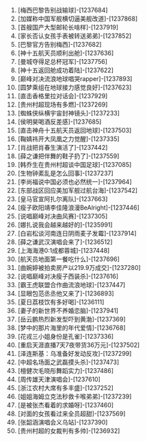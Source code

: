 
1. [梅西巴黎告别战输球]-[1237684]
1. [加媒称中国军舰横切逼美舰改道]-[1237868]
1. [首艘国产大型邮轮长啥样]-[1237919]
1. [家长否认女孩手表被转送弟弟]-[1237852]
1. [巴黎官方告别梅西]-[1237682]
1. [神十五航天员顺利出舱]-[1237636]
1. [曼城夺得足总杯冠军]-[1237756]
1. [神十五返回舱成功着陆]-[1237622]
1. [巅峰对决流浪地球唱哭rapper]-[1237893]
1. [圆梦乘组在地球接力感觉良好]-[1237623]
1. [直击香格里拉对话会]-[1237929]
1. [贵州村超现场有多燃]-[1237269]
1. [蜘蛛侠纵横宇宙封神镜头]-[1237233]
1. [侯明昊喝酒反差感]-[1237685]
1. [直击神舟十五航天员返回地球]-[1237503]
1. [鞠婧祎开大凤凰之力觉醒]-[1237335]
1. [肖战把肖春生演活了]-[1237442]
1. [薛之谦把伴舞的鞋子扔了]-[1237559]
1. [韩乔生在贵州村超谈中国足球]-[1237085]
1. [生物钟紊乱是怎么回事]-[1237237]
1. [李尚福说中国必须也必然统一]-[1237964]
1. [东部战区回应美加军舰过航台海]-[1237542]
1. [皇马官宣阿扎尔离队]-[1237663]
1. [瘦子欧阳靖李佳隆浪漫BeAlright]-[1237446]
1. [说唱巅峰对决曲风赛]-[1237305]
1. [娜扎说我会越来越好的]-[1235991]
1. [白岩松谈河南连日阴雨麦子发霉]-[1237914]
1. [薛之谦武汉演唱会来了]-[1236512]
1. [上海海港0:1成都蓉城]-[1237448]
1. [航天员地面第一餐吃什么]-[1237696]
1. [曲婉婷被拍卖房产以219.9万成交]-[1237280]
1. [说唱巅峰对决瘦子西装杀]-[1237616]
1. [霸王虎联盟合作曲流浪地球]-[1237447]
1. [显眼包范丞丞他又来了]-[1236893]
1. [夏日荔枝饮有多好喝]-[1236111]
1. [妻子的新世界不养婚恋脑]-[1237941]
1. [岳云鹏热烈新发型吓到黄渤]-[1237369]
1. [梦中的那片海里的年代爱情]-[1236768]
1. [花戎三小姐身份是孔雀]-[1237336]
1. [重启天涯直播7天7夜带货36万元]-[1237502]
1. [泽连斯基：乌准备好发动反攻]-[1237299]
1. [中超名场面之武磊摸头杀]-[1237473]
1. [檀健次毛晓彤舞蹈实力]-[1237486]
1. [周传雄天津演唱会]-[1237610]
1. [浙江农村大席有多丰盛]-[1237252]
1. [姐姐海姆立克法秒救卡喉弟弟]-[1237239]
1. [是被张杰看着的求婚呀]-[1237460]
1. [对面的女孩看过来全员超甜]-[1237569]
1. [张韶涵演唱会义乌站]-[1237390]
1. [贵州村超的女裁判有多帅]-[1236932]